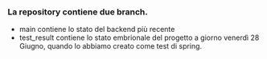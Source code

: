 ### La repository contiene due branch.
- main contiene lo stato del backend più recente
- test_result contiene lo stato embrionale del progetto a giorno venerdì 28 Giugno, quando lo abbiamo creato come test di spring.
